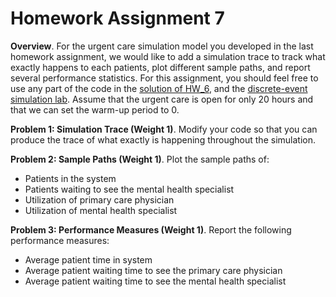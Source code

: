 # Homework Assignment 7

**Overview**. For the urgent care simulation model you developed in the last homework assignment, 
we would like to add a simulation trace to track what exactly happens to each patients, 
plot different sample paths, and report several performance statistics. 
For this assignment, you should feel free to use any part of the code in 
the [solution of HW_6](https://github.com/HPM573/HW_6_Solution), and 
 the [discrete-event simulation lab](https://github.com/HPM573/Lab_DiscreteEventSimulation). 
 Assume that the urgent care is open for only 20 hours and that we can set the warm-up period to 0. 

**Problem 1: Simulation Trace (Weight 1)**. 
Modify your code so that you can produce the trace of what exactly is happening throughout the simulation.

**Problem 2: Sample Paths (Weight 1)**. Plot the sample paths of: 
- Patients in the system
- Patients waiting to see the mental health specialist
- Utilization of primary care physician
- Utilization of mental health specialist

**Problem 3: Performance Measures (Weight 1)**. Report the following performance measures:
- Average patient time in system
- Average patient waiting time to see the primary care physician
- Average patient waiting time to see the mental health specialist
